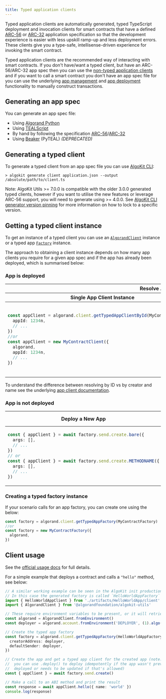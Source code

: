 ```yaml
---
title: Typed application clients
---
```

Typed application clients are automatically generated, typed TypeScript deployment and invocation clients for smart contracts that have a defined [ARC-56](https://github.com/algorandfoundation/ARCs/pull/258) or [ARC-32](https://github.com/algorandfoundation/ARCs/blob/main/ARCs/arc-0032.md) application specification so that the development experience is easier with less upskill ramp-up and less deployment errors. These clients give you a type-safe, intellisense-driven experience for invoking the smart contract.

Typed application clients are the recommended way of interacting with smart contracts. If you don't have/want a typed client, but have an ARC-56/ARC-32 app spec then you can use the [non-typed application clients](/algokit/utils/typescript/app-client/) and if you want to call a smart contract you don't have an app spec file for you can use the underlying [app management](/algokit/utils/typescript/app/) and [app deployment](/algokit/utils/typescript/app-deploy/) functionality to manually construct transactions.

## Generating an app spec

You can generate an app spec file:

- Using [Algorand Python](https://algorandfoundation.github.io/puya/#quick-start)
- Using [TEALScript](https://tealscript.netlify.app/tutorials/hello-world/0004-artifacts/)
- By hand by following the specification [ARC-56](https://github.com/algorandfoundation/ARCs/pull/258)/[ARC-32](https://github.com/algorandfoundation/ARCs/blob/main/ARCs/arc-0032.md)
- Using [Beaker](https://algorand-devrel.github.io/beaker/html/usage.html) (PyTEAL) _(DEPRECATED)_

## Generating a typed client

To generate a typed client from an app spec file you can use [AlgoKit CLI](https://github.com/algorandfoundation/algokit-cli/blob/main/docs/features/generate.md#1-typed-clients):

```
> algokit generate client application.json --output /absolute/path/to/client.ts
```

Note: AlgoKit Utils >= 7.0.0 is compatible with the older 3.0.0 generated typed clients, however if you want to utilise the new features or leverage ARC-56 support, you will need to generate using >= 4.0.0. See [AlgoKit CLI generator version pinning](https://github.com/algorandfoundation/algokit-cli/blob/main/docs/features/generate.md#version-pinning) for more information on how to lock to a specific version.

## Getting a typed client instance

To get an instance of a typed client you can use an [`AlgorandClient`](/algokit/utils/typescript/algorand-client/) instance or a typed app [`Factory`](#creating-a-typed-factory-instance) instance.

The approach to obtaining a client instance depends on how many app clients you require for a given app spec and if the app has already been deployed, which is summarised below:

### App is deployed

<table>
<thead>
<tr>
<th colspan="2">Resolve App by ID</th>
<th colspan="2">Resolve App by Creator and Name</th>
</tr>
<tr>
<th>Single App Client Instance</th>
<th>Multiple App Client Instances</th>
<th>Single App Client Instance</th>
<th>Multiple App Client Instances</th>
</tr>
</thead>
<tbody>
<tr>
<td>

```typescript
const appClient = algorand.client.getTypedAppClientById(MyContractClient, {
  appId: 1234n,
  // ...
})
//or
const appClient = new MyContractClient({
  algorand,
  appId: 1234n,
  // ...
})
```

</td>
<td>

```typescript
const appClient1 = factory.getAppClientById({
  appId: 1234n,
  // ...
})
const appClient2 = factory.getAppClientById({
  appId: 4321n,
  // ...
})
```

</td>
<td>

```typescript
const appClient = await algorand.client.getTypedAppClientByCreatorAndName(MyContractClient, {
  creatorAddress: 'CREATORADDRESS',
  appName: 'contract-name',
  // ...
})
//or
const appClient = await MyContractClient.fromCreatorAndName({
  algorand,
  creatorAddress: 'CREATORADDRESS',
  appName: 'contract-name',
  // ...
})
```

</td>
<td>

```typescript
const appClient1 = await factory.getAppClientByCreatorAndName({
  creatorAddress: 'CREATORADDRESS',
  appName: 'contract-name',
  // ...
})
const appClient2 = await factory.getAppClientByCreatorAndName({
  creatorAddress: 'CREATORADDRESS',
  appName: 'contract-name-2',
  // ...
})
```

</td>
</tr>
</tbody>
</table>

To understand the difference between resolving by ID vs by creator and name see the underlying [app client documentation](/algokit/utils/typescript/app-client/#appclient).

### App is not deployed

<table>
<thead>
<tr>
<th>Deploy a New App</th>
<th>Deploy or Resolve App Idempotently by Creator and Name</th>
</tr>
</thead>
<tbody>
<tr>
<td>

```typescript
const { appClient } = await factory.send.create.bare({
  args: [],
  // ...
})
// or
const { appClient } = await factory.send.create.METHODNAME({
  args: [],
  // ...
})
```

</td>
<td>

```typescript
const { appClient } = await factory.deploy({
  appName: 'contract-name',
  // ...
})
```

</td>
</tr>
</tbody>
</table>

### Creating a typed factory instance

If your scenario calls for an app factory, you can create one using the below:

```typescript
const factory = algorand.client.getTypedAppFactory(MyContractFactory)
//or
const factory = new MyContractFactory({
  algorand,
})
```

## Client usage

See the [official usage docs](https://github.com/algorandfoundation/algokit-client-generator-ts/blob/main/docs/usage.md) for full details.

For a simple example that deploys a contract and calls a `"hello"` method, see below:

```typescript
// A similar working example can be seen in the AlgoKit init production smart contract templates, when using TypeScript deployment
// In this case the generated factory is called `HelloWorldAppFactory` and is in `./artifacts/HelloWorldApp/client.ts`
import { HelloWorldAppClient } from './artifacts/HelloWorldApp/client'
import { AlgorandClient } from '@algorandfoundation/algokit-utils'

// These require environment variables to be present, or it will retrieve from default LocalNet
const algorand = AlgorandClient.fromEnvironment()
const deployer = algorand.account.fromEnvironment('DEPLOYER', (1).algo())

// Create the typed app factory
const factory = algorand.client.getTypedAppFactory(HelloWorldAppFactory, {
  creatorAddress: deployer,
  defaultSender: deployer,
})

// Create the app and get a typed app client for the created app (note: this creates a new instance of the app every time,
//  you can use .deploy() to deploy idempotently if the app wasn't previously
//  deployed or needs to be updated if that's allowed)
const { appClient } = await factory.send.create()

// Make a call to an ABI method and print the result
const response = await appClient.hello({ name: 'world' })
console.log(response)
```